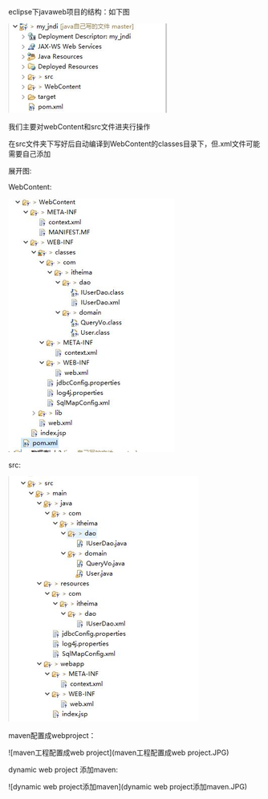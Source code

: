 eclipse下javaweb项目的结构：如下图

![eclipse下javaweb项目的文件结构](eclipse下javaweb项目的文件结构.JPG)

我们主要对webContent和src文件进夹行操作

在src文件夹下写好后自动编译到WebContent的classes目录下，但.xml文件可能需要自己添加

展开图:

WebContent:

![WebContent文件夹展开图](WebContent文件夹展开图.JPG)



src:

![src文件夹展开图](src文件夹展开图.JPG)









maven配置成webproject：

![maven工程配置成web project](maven工程配置成web project.JPG)





dynamic web project 添加maven:

![dynamic web project添加maven](dynamic web project添加maven.JPG)









